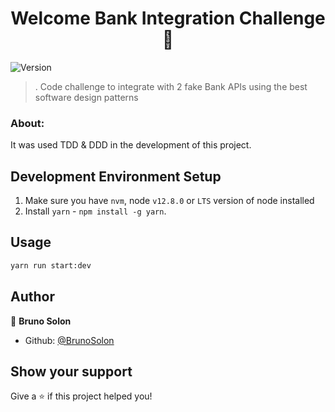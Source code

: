 <h1 align="center">Welcome Bank Integration Challenge 👋</h1>
<p>
  <img alt="Version" src="https://img.shields.io/badge/version-1.0.0-blue.svg?cacheSeconds=2592000" />
</p>

> . Code challenge to integrate with 2 fake Bank APIs using the best software design patterns

### About:
It was used TDD & DDD in the development of this project.

## Development Environment Setup

1.  Make sure you have `nvm`, node `v12.8.0` or `LTS` version of node installed
2.  Install `yarn` - `npm install -g yarn`.

## Usage

```sh
yarn run start:dev
```

## Author

👤 **Bruno Solon**

* Github: [@BrunoSolon](https://github.com/BrunoSolon)

## Show your support

Give a ⭐️ if this project helped you!
